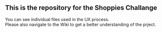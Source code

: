 ## This is the repository for the Shoppies Challange

You can see individual files used in the UX process.<br>
Please also navigate to the Wiki to get a better understanding of the prject. 
